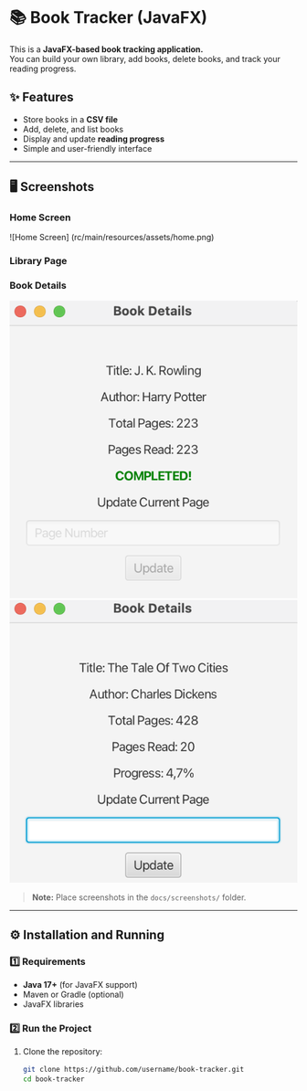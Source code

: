 # 📚 Book Tracker (JavaFX)

This is a **JavaFX-based book tracking application.**  
You can build your own library, add books, delete books, and track your reading progress.  

## ✨ Features
- Store books in a **CSV file**  
- Add, delete, and list books  
- Display and update **reading progress**  
- Simple and user-friendly interface  

---

## 🖥️ Screenshots
### Home Screen
![Home Screen] (rc/main/resources/assets/home.png)

### Library Page


### Book Details
![Details](rc/main/resources/assets/bookDetail1.png)
![Details](rc/main/resources/assets/bookDetail2.png)

> **Note:** Place screenshots in the `docs/screenshots/` folder.  

---

## ⚙️ Installation and Running

### 1️⃣ Requirements
- **Java 17+** (for JavaFX support)
- Maven or Gradle (optional)
- JavaFX libraries  

### 2️⃣ Run the Project
1. Clone the repository:
   ```bash
   git clone https://github.com/username/book-tracker.git
   cd book-tracker
